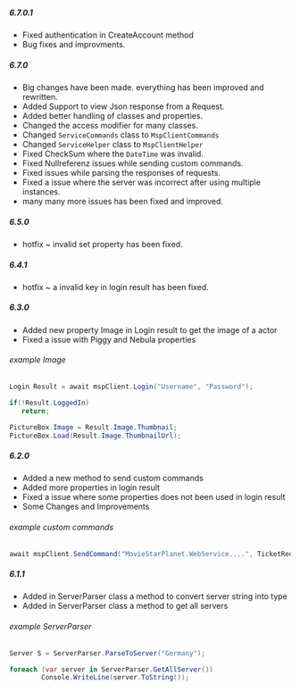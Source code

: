 ##### 6.7.0.1

- Fixed authentication in CreateAccount method
- Bug fixes and improvments. 

##### 6.7.0

- Big changes have been made. everything has been improved and rewritten.
- Added Support to view Json response from a Request.
- Added better handling of classes and properties.
- Changed the access modifier for many classes.
- Changed `ServiceCommands` class to `MspClientCommands`
- Changed `ServiceHelper` class to `MspClientHelper`
- Fixed CheckSum where the `DateTime` was invalid.
- Fixed Nullreferenz issues while sending custom commands.
- Fixed issues while parsing the responses of requests.
- Fixed a issue where the server was incorrect after using multiple instances.
- many many more issues has been fixed and improved.

##### 6.5.0

- hotfix ~ invalid set property has been fixed.

##### 6.4.1

- hotfix ~ a invalid key in login result has been fixed.

##### 6.3.0

- Added new property Image in Login result to get the image of a actor
- Fixed a issue with Piggy and Nebula properties

###### example Image
```cs
Login Result = await mspClient.Login("Username", "Password");

if(!Result.LoggedIn)
   return;

PictureBox.Image = Result.Image.Thumbnail;
PictureBox.Load(Result.Image.ThumbnailUrl);
```

##### 6.2.0

- Added a new method to send custom commands
- Added more properties in login result
- Fixed a issue where some properties does not been used in login result
- Some Changes and Improvements

###### example custom commands
```cs
await mspClient.SendCommand("MovieStarPlanet.WebService....", TicketRequired: true, new object[] { "test" });
```

##### 6.1.1

- Added in ServerParser class a method to convert server string into type
- Added in ServerParser class a method to get all servers

###### example ServerParser
```cs
Server S = ServerParser.ParseToServer("Germany");
```
```cs
foreach (var server in ServerParser.GetAllServer())
        Console.WriteLine(server.ToString());

```
